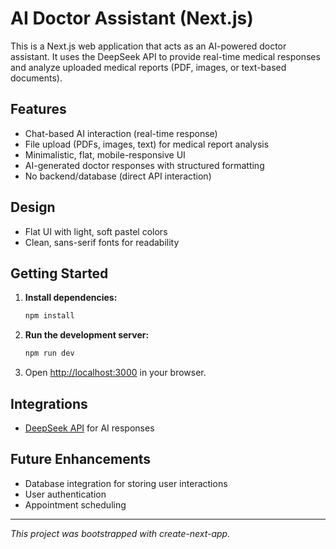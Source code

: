 # AI Doctor Assistant (Next.js)

This is a Next.js web application that acts as an AI-powered doctor assistant. It uses the DeepSeek API to provide real-time medical responses and analyze uploaded medical reports (PDF, images, or text-based documents).

## Features
- Chat-based AI interaction (real-time response)
- File upload (PDFs, images, text) for medical report analysis
- Minimalistic, flat, mobile-responsive UI
- AI-generated doctor responses with structured formatting
- No backend/database (direct API interaction)

## Design
- Flat UI with light, soft pastel colors
- Clean, sans-serif fonts for readability

## Getting Started

1. **Install dependencies:**
   ```bash
   npm install
   ```
2. **Run the development server:**
   ```bash
   npm run dev
   ```
3. Open [http://localhost:3000](http://localhost:3000) in your browser.

## Integrations
- [DeepSeek API](https://deepseek.com) for AI responses

## Future Enhancements
- Database integration for storing user interactions
- User authentication
- Appointment scheduling

---

*This project was bootstrapped with create-next-app.*
